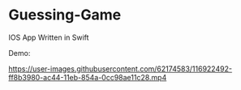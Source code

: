 
# Guessing-Game
IOS App Written in Swift

Demo:


https://user-images.githubusercontent.com/62174583/116922492-ff8b3980-ac44-11eb-854a-0cc98ae11c28.mp4

